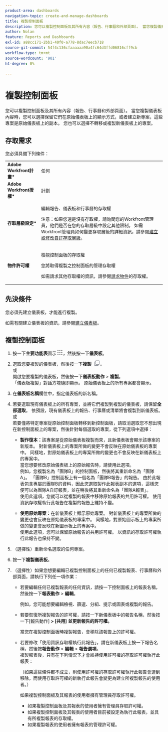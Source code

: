 ```yaml
---
product-area: dashboards
navigation-topic: create-and-manage-dashboards
title: 複製控制面板
description: 您可以複製控制面板及其所有內容（報告、行事曆和外部頁面）。 當您複製儀表板內容時，您可以選擇保留它們在原始儀表板上的顯示方式，或者建立新專案，這些專案是原始儀表板上的副本。 您也可以選擇不轉移或複製新儀表板上的專案。
author: Nolan
feature: Reports and Dashboards
exl-id: a88cc171-2bb1-40f0-a778-8dac7eecb718
source-git-commit: 54f4c136cfaaaaaa90a4fc64d3ffd06816cff9cb
workflow-type: tm+mt
source-wordcount: '901'
ht-degree: 0%

---
```


# 複製控制面板

您可以複製控制面板及其所有內容（報告、行事曆和外部頁面）。 當您複製儀表板內容時，您可以選擇保留它們在原始儀表板上的顯示方式，或者建立新專案，這些專案是原始儀表板上的副本。 您也可以選擇不轉移或複製新儀表板上的專案。

## 存取需求

您必須具備下列條件：

<table style="table-layout:auto"> 
 <col> 
 <col> 
 <tbody> 
  <tr> 
   <td role="rowheader"><strong>Adobe Workfront計畫*</strong></td> 
   <td> <p>任何</p> </td> 
  </tr> 
  <tr> 
   <td role="rowheader"><strong>Adobe Workfront授權*</strong></td> 
   <td> <p>計劃 </p> </td> 
  </tr> 
  <tr> 
   <td role="rowheader"><strong>存取層級設定*</strong></td> 
   <td> <p>編輯報告、儀表板和行事曆的存取權</p> <p>注意：如果您還是沒有存取權，請詢問您的Workfront管理員，他們是否在您的存取層級中設定其他限制。 如需Workfront管理員如何變更存取層級的詳細資訊，請參閱<a href="../../../administration-and-setup/add-users/configure-and-grant-access/create-modify-access-levels.md" class="MCXref xref">建立或修改自訂存取層級</a>。</p> </td> 
  </tr> 
  <tr> 
   <td role="rowheader"><strong>物件許可權</strong></td> 
   <td> <p>檢視控制面板的存取權</p> <p>您將取得複製之控制面板的管理存取權</p> <p>如需請求其他存取權的資訊，請參閱<a href="../../../workfront-basics/grant-and-request-access-to-objects/request-access.md" class="MCXref xref">請求物件</a>的存取權。</p> </td> 
  </tr> 
 </tbody> 
</table>

## 先決條件

您必須先建立儀表板，才能進行複製。

如需有關建立儀表板的資訊，請參閱[建立儀表板](../../../reports-and-dashboards/dashboards/creating-and-managing-dashboards/create-dashboard.md)。

## 複製控制面板

1. 按一下&#x200B;**主要功能表**&#x200B;圖示![](assets/main-menu-icon.png)，然後按一下&#x200B;**儀表板**。

1. 選取您要複製的儀表板，然後按一下&#x200B;**複製** ![](assets/copy-icon.png)。\
   或\
   開啟您要複製的儀表板，然後按一下&#x200B;**儀表板動作** > **複製**。\
   「儀表板複製」對話方塊隨即顯示。 原始儀表板上的所有專案都會顯示。

1. 在&#x200B;**儀表板名稱**&#x200B;欄位中，指定儀表板的新名稱。
1. 若要選取現有儀表板上的所有專案，並將它們複製到複製的儀表板，請保留&#x200B;**全部選取**。 依預設，現有儀表板上的報告、行事曆或清單將會複製到新儀表板。\
   或\
   若要僅將特定專案從原始控制面板轉移到新控制面板，請取消選取您不想出現在新控制面板上的專案，然後針對每個選取的專案，從下列選項中選擇：

   * **製作復本：**&#x200B;該專案是從原始儀表板複製而來，且新儀表板會顯示該專案的新版本。 對新儀表板上的專案所做的變更不會反映在原始儀表板的專案中。 同樣地，對原始儀表板上的專案所做的變更也不會反映在新儀表板上的專案中。\
     當您想要修改原始儀表板上的原始報告時，請使用此選項。\
     例如，您複製名為「團隊B」的控制面板，然後將其重新命名為「團隊A」。 「團隊B」控制面板上有一個名為「團隊B報告」的報告。 由於此報表包含專屬於團隊B的資料，因此您選取製作此報表副本的選項，這樣您便可以為團隊A自訂報表，並在稍後將其重新命名為「團隊A報表」。\
     使用此選項，您就可以從複製的報表中移除原始報表的共用許可權。 使用資訊存取權執行此報告在複製的報告上維持不變。

   * **使用原始專案：**&#x200B;在新儀表板上顯示原始專案。 對新儀表板上的專案所做的變更也會反映在原始儀表板的專案中。 同樣地，對原始圖示板上的專案所做的變更會反映在新圖示板上的專案中。\
     使用此選項，您可以保留原始報告的共用許可權。 以資訊的存取許可權執行此報告也保持不變。

1. （選擇性）重新命名選取的任何專案。
1. 按一下&#x200B;**複製儀表板**。
1. （選擇性）如果您想要編輯已複製控制面板上的任何已複製報表、行事曆和外部頁面，請執行下列任一項作業：

   * 若要編輯任何已複製報表的任何資訊，請按一下控制面板上的報表名稱，然後按一下&#x200B;**報表動作** > **編輯**。

     例如，您可能想要編輯檢視、篩選、分組、提示或圖表或複製的報告。

   * 若要恢復所複製報告的許可權，請按一下新儀表板中的報告名稱，然後按一下[報告動作] **> [共用]** **並更新報告的許可權。**

     當您在複製控制面板時複製報告，會移除該報告上的許可權。

   * 若要修改「使用資訊存取權執行此報告」，請在新儀表板上按一下報告名稱，然後按&#x200B;**報告動作** > **編輯** > **報告選項**。\
     複製報表後，只有在下列情況下才會維持使用許可權的存取許可權執行此報表：

     （如果這些條件都不成立，則使用許可權的存取許可權執行此報告會遭到移除，而使用存取許可權的新執行此報告會變更為建立所複製報告的使用者。）

     如果複製控制面板及其報表的使用者擁有管理員存取許可權。

      * 如果複製控制面板及其報表的使用者擁有管理員存取許可權。
      * 如果複製控制面板及其報表的使用者目前被設定為執行此報表，並具有所複製報表的存取權。
      * 如果複製報表的使用者擁有報表的管理許可權。
